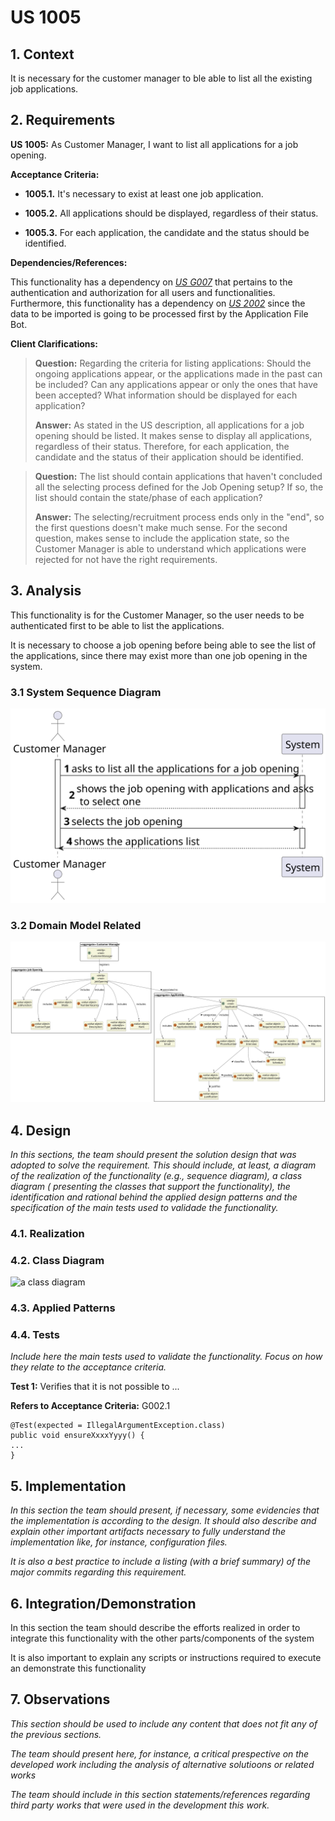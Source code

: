 # US 1005

## 1. Context

It is necessary for the customer manager to ble able to list all the existing job applications.

## 2. Requirements

**US 1005:** As Customer Manager, I want to list all applications for a job opening.


**Acceptance Criteria:**

- **1005.1.** It's necessary to exist at least one job application.

- **1005.2.** All applications should be displayed, regardless of their status.

- **1005.3.** For each application, the candidate and the status should be identified.


**Dependencies/References:**

This functionality has a dependency on [_US G007_](../us_g007) that pertains to the authentication and authorization for
all users and functionalities.
Furthermore, this functionality has a dependency on [_US 2002_](../sb_us_2002) since the data to be imported is going to be 
processed first by the Application File Bot.


**Client Clarifications:**

> **Question:** Regarding the criteria for listing applications: Should the ongoing applications appear, or the 
> applications made in the past can be included? Can any applications appear or only the ones that have been accepted? 
> What information should be displayed for each application?
>
> **Answer:** As stated in the US description, all applications for a job opening should be listed. 
> It makes sense to display all applications, regardless of their status.
> Therefore, for each application, the candidate and the status of their application should be identified.

> **Question:** The list should contain applications that haven't concluded all the selecting process defined for the
> Job Opening setup? If so, the list should contain the state/phase of each application?
> 
> **Answer:** The selecting/recruitment process ends only in the "end", so the first questions doesn't make much sense.
> For the second question, makes sense to include the application state, so the Customer Manager is able to understand
> which applications were rejected for not have the right requirements.


## 3. Analysis

This functionality is for the Customer Manager, so the user needs to be authenticated first to be able to list the
applications. 

It is necessary to choose a job opening before being able to see the list of the applications, since there may exist
more than one job opening in the system.

### 3.1 System Sequence Diagram

![system sequence diagram](US1005_SSD.svg)


### 3.2 Domain Model Related

![domain model related](domain-model-excerpt.svg)


## 4. Design

*In this sections, the team should present the solution design that was adopted to solve the requirement. This should
include, at least, a diagram of the realization of the functionality (e.g., sequence diagram), a class diagram (
presenting the classes that support the functionality), the identification and rational behind the applied design
patterns and the specification of the main tests used to validade the functionality.*

### 4.1. Realization

### 4.2. Class Diagram

![a class diagram]()

### 4.3. Applied Patterns

### 4.4. Tests

*Include here the main tests used to validate the functionality. Focus on how they relate to the acceptance criteria.*

**Test 1:** Verifies that it is not possible to ...

**Refers to Acceptance Criteria:** G002.1

````
@Test(expected = IllegalArgumentException.class)
public void ensureXxxxYyyy() {
...
}
````

## 5. Implementation

*In this section the team should present, if necessary, some evidencies that the implementation is according to the
design. It should also describe and explain other important artifacts necessary to fully understand the implementation
like, for instance, configuration files.*

*It is also a best practice to include a listing (with a brief summary) of the major commits regarding this requirement.*

## 6. Integration/Demonstration

In this section the team should describe the efforts realized in order to integrate this functionality with the other
parts/components of the system

It is also important to explain any scripts or instructions required to execute an demonstrate this functionality

## 7. Observations

*This section should be used to include any content that does not fit any of the previous sections.*

*The team should present here, for instance, a critical prespective on the developed work including the analysis of
alternative solutioons or related works*

*The team should include in this section statements/references regarding third party works that were used in the
development this work.*